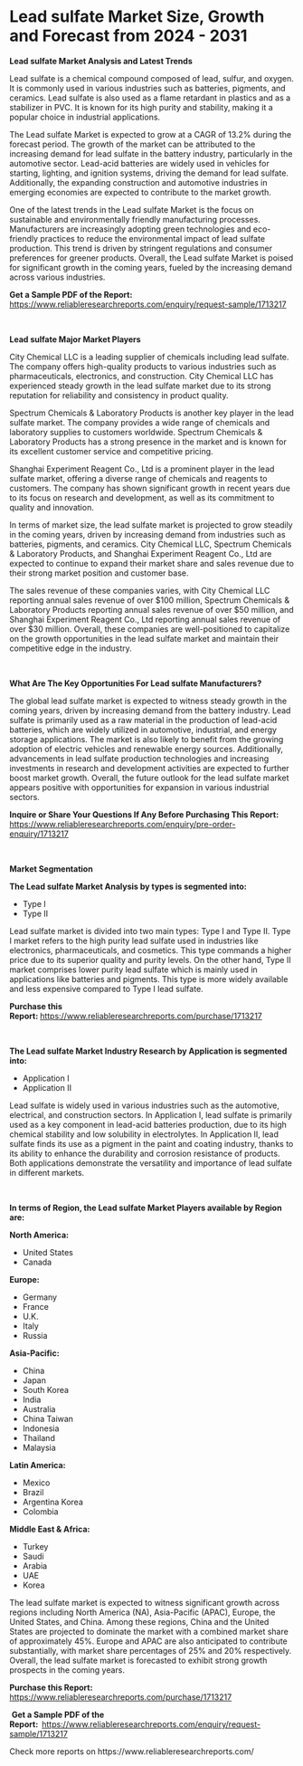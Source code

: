 <p><h1>Lead sulfate Market Size, Growth and Forecast from 2024 - 2031</h1></p><p><strong>Lead sulfate Market Analysis and Latest Trends</strong></p>
<p><p>Lead sulfate is a chemical compound composed of lead, sulfur, and oxygen. It is commonly used in various industries such as batteries, pigments, and ceramics. Lead sulfate is also used as a flame retardant in plastics and as a stabilizer in PVC. It is known for its high purity and stability, making it a popular choice in industrial applications.</p><p>The Lead sulfate Market is expected to grow at a CAGR of 13.2% during the forecast period. The growth of the market can be attributed to the increasing demand for lead sulfate in the battery industry, particularly in the automotive sector. Lead-acid batteries are widely used in vehicles for starting, lighting, and ignition systems, driving the demand for lead sulfate. Additionally, the expanding construction and automotive industries in emerging economies are expected to contribute to the market growth.</p><p>One of the latest trends in the Lead sulfate Market is the focus on sustainable and environmentally friendly manufacturing processes. Manufacturers are increasingly adopting green technologies and eco-friendly practices to reduce the environmental impact of lead sulfate production. This trend is driven by stringent regulations and consumer preferences for greener products. Overall, the Lead sulfate Market is poised for significant growth in the coming years, fueled by the increasing demand across various industries.</p></p>
<p><strong>Get a Sample PDF of the Report:&nbsp;</strong> <a href="https://www.reliableresearchreports.com/enquiry/request-sample/1713217">https://www.reliableresearchreports.com/enquiry/request-sample/1713217</a></p>
<p>&nbsp;</p>
<p><strong>Lead sulfate Major Market Players</strong></p>
<p><p>City Chemical LLC is a leading supplier of chemicals including lead sulfate. The company offers high-quality products to various industries such as pharmaceuticals, electronics, and construction. City Chemical LLC has experienced steady growth in the lead sulfate market due to its strong reputation for reliability and consistency in product quality.</p><p>Spectrum Chemicals & Laboratory Products is another key player in the lead sulfate market. The company provides a wide range of chemicals and laboratory supplies to customers worldwide. Spectrum Chemicals & Laboratory Products has a strong presence in the market and is known for its excellent customer service and competitive pricing.</p><p>Shanghai Experiment Reagent Co., Ltd is a prominent player in the lead sulfate market, offering a diverse range of chemicals and reagents to customers. The company has shown significant growth in recent years due to its focus on research and development, as well as its commitment to quality and innovation.</p><p>In terms of market size, the lead sulfate market is projected to grow steadily in the coming years, driven by increasing demand from industries such as batteries, pigments, and ceramics. City Chemical LLC, Spectrum Chemicals & Laboratory Products, and Shanghai Experiment Reagent Co., Ltd are expected to continue to expand their market share and sales revenue due to their strong market position and customer base.</p><p>The sales revenue of these companies varies, with City Chemical LLC reporting annual sales revenue of over $100 million, Spectrum Chemicals & Laboratory Products reporting annual sales revenue of over $50 million, and Shanghai Experiment Reagent Co., Ltd reporting annual sales revenue of over $30 million. Overall, these companies are well-positioned to capitalize on the growth opportunities in the lead sulfate market and maintain their competitive edge in the industry.</p></p>
<p>&nbsp;</p>
<p><strong>What Are The Key Opportunities For Lead sulfate Manufacturers?</strong></p>
<p><p>The global lead sulfate market is expected to witness steady growth in the coming years, driven by increasing demand from the battery industry. Lead sulfate is primarily used as a raw material in the production of lead-acid batteries, which are widely utilized in automotive, industrial, and energy storage applications. The market is also likely to benefit from the growing adoption of electric vehicles and renewable energy sources. Additionally, advancements in lead sulfate production technologies and increasing investments in research and development activities are expected to further boost market growth. Overall, the future outlook for the lead sulfate market appears positive with opportunities for expansion in various industrial sectors.</p></p>
<p><strong>Inquire or Share Your Questions If Any Before Purchasing This Report:</strong> <a href="https://www.reliableresearchreports.com/enquiry/pre-order-enquiry/1713217">https://www.reliableresearchreports.com/enquiry/pre-order-enquiry/1713217</a></p>
<p>&nbsp;</p>
<p><strong>Market Segmentation</strong></p>
<p><strong>The Lead sulfate Market Analysis by types is segmented into:</strong></p>
<p><ul><li>Type I</li><li>Type II</li></ul></p>
<p><p>Lead sulfate market is divided into two main types: Type I and Type II. Type I market refers to the high purity lead sulfate used in industries like electronics, pharmaceuticals, and cosmetics. This type commands a higher price due to its superior quality and purity levels. On the other hand, Type II market comprises lower purity lead sulfate which is mainly used in applications like batteries and pigments. This type is more widely available and less expensive compared to Type I lead sulfate.</p></p>
<p><strong>Purchase this Report:&nbsp;</strong><a href="https://www.reliableresearchreports.com/purchase/1713217">https://www.reliableresearchreports.com/purchase/1713217</a></p>
<p>&nbsp;</p>
<p><strong>The Lead sulfate Market Industry Research by Application is segmented into:</strong></p>
<p><ul><li>Application I</li><li>Application II</li></ul></p>
<p><p>Lead sulfate is widely used in various industries such as the automotive, electrical, and construction sectors. In Application I, lead sulfate is primarily used as a key component in lead-acid batteries production, due to its high chemical stability and low solubility in electrolytes. In Application II, lead sulfate finds its use as a pigment in the paint and coating industry, thanks to its ability to enhance the durability and corrosion resistance of products. Both applications demonstrate the versatility and importance of lead sulfate in different markets.</p></p>
<p>&nbsp;</p>
<p><strong>In terms of Region, the Lead sulfate Market Players available by Region are:</strong></p>
<p>
    <p> <strong> North America: </strong>
        <ul>
            <li>United States</li>
            <li>Canada</li>
        </ul>
        </p> 
    <p> <strong> Europe: </strong>
        <ul>
            <li>Germany</li>
            <li>France</li>
            <li>U.K.</li>
            <li>Italy</li>
            <li>Russia</li>
        </ul>
        </p> 
    <p> <strong> Asia-Pacific: </strong>
        <ul>
            <li>China</li>
            <li>Japan</li>
            <li>South Korea</li>
            <li>India</li>
            <li>Australia</li>
            <li>China Taiwan</li>
            <li>Indonesia</li>
            <li>Thailand</li>
            <li>Malaysia</li>
        </ul>
        </p> 
    <p> <strong> Latin America: </strong>
        <ul>
            <li>Mexico</li>
            <li>Brazil</li>
            <li>Argentina Korea</li>
            <li>Colombia</li>
        </ul>
        </p> 
    <p> <strong> Middle East & Africa: </strong>
        <ul>
            <li>Turkey</li>
            <li>Saudi</li>
            <li>Arabia</li>
            <li>UAE</li>
            <li>Korea</li>
        </ul>
    </p>
    </p>
<p><p>The lead sulfate market is expected to witness significant growth across regions including North America (NA), Asia-Pacific (APAC), Europe, the United States, and China. Among these regions, China and the United States are projected to dominate the market with a combined market share of approximately 45%. Europe and APAC are also anticipated to contribute substantially, with market share percentages of 25% and 20% respectively. Overall, the lead sulfate market is forecasted to exhibit strong growth prospects in the coming years.</p></p>
<p><strong>Purchase this Report: </strong><a href="https://www.reliableresearchreports.com/purchase/1713217">https://www.reliableresearchreports.com/purchase/1713217</a></p>
<p>&nbsp;<strong>Get a Sample PDF of the Report:&nbsp;&nbsp;</strong><a href="https://www.reliableresearchreports.com/enquiry/request-sample/1713217">https://www.reliableresearchreports.com/enquiry/request-sample/1713217</a></p>
<p><strong></strong></p>
<p>Check more reports on https://www.reliableresearchreports.com/</p>